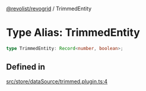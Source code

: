 [@revolist/revogrid](README.md) / TrimmedEntity

# Type Alias: TrimmedEntity

```ts
type TrimmedEntity: Record<number, boolean>;
```

## Defined in

[src/store/dataSource/trimmed.plugin.ts:4](https://github.com/revolist/revogrid/blob/3cf03d1039e53d8581c1791130c13324e129dd40/src/store/dataSource/trimmed.plugin.ts#L4)
